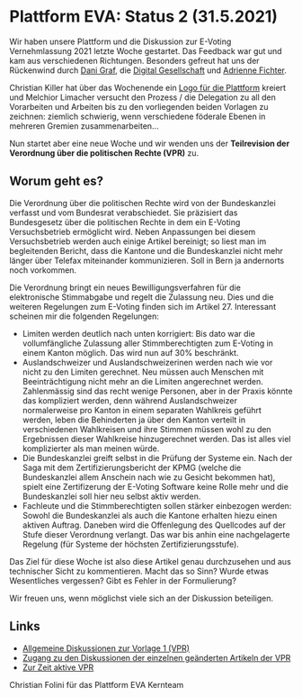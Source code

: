 # Plattform EVA: Status 2 (31.5.2021)

Wir haben unsere Plattform und die Diskussion zur E-Voting Vernehmlassung 2021 letzte Woche gestartet. Das Feedback war gut und kam aus verschiedenen Richtungen.  Besonders gefreut hat uns der Rückenwind durch [Dani Graf](https://twitter.com/dani_graf/status/1397585765681573890), die [Digital Gesellschaft](https://twitter.com/digiges_ch/status/1397869618295939072) und [Adrienne Fichter](https://twitter.com/adfichter/status/1397593920549408775).

Christian Killer hat über das Wochenende ein [Logo für die Plattform](https://github.com/plattform-eva/plattform-eva-shared) kreiert und Melchior Limacher versucht den Prozess / die Delegation zu all den Vorarbeiten und Arbeiten bis zu den vorliegenden beiden Vorlagen zu zeichnen: ziemlich schwierig, wenn verschiedene föderale Ebenen in mehreren Gremien zusammenarbeiten...

Nun startet aber eine neue Woche und wir wenden uns der **Teilrevision der Verordnung über die politischen Rechte (VPR)** zu. 

## Worum geht es?

Die Verordnung über die politischen Rechte wird von der Bundeskanzlei verfasst und vom Bundesrat verabschiedet. Sie präzisiert das Bundesgesetz über die politischen Rechte in dem ein E-Voting Versuchsbetrieb ermöglicht wird. Neben Anpassungen bei diesem Versuchsbetrieb werden auch einige Artikel bereinigt; so liest man im begleitenden Bericht, dass die Kantone und die Bundeskanzlei nicht mehr länger über Telefax miteinander kommunizieren. Soll in Bern ja andernorts noch vorkommen.

Die Verordnung bringt ein neues Bewilligungsverfahren für die elektronische Stimmabgabe und regelt die Zulassung neu. Dies und die weiteren Regelungen zum E-Voting finden sich im Artikel 27. Interessant scheinen mir die folgenden Regelungen:
* Limiten werden deutlich nach unten korrigiert: Bis dato war die vollumfängliche Zulassung aller Stimmberechtigten zum E-Voting in einem Kanton möglich. Das wird nun auf 30% beschränkt.
* Auslandschweizer und Auslandschweizerinen werden nach wie vor nicht zu den Limiten gerechnet. Neu müssen auch Menschen mit Beeinträchtigung nicht mehr an die Limiten angerechnet werden. Zahlenmässig sind das recht wenige Personen, aber in der Praxis könnte das kompliziert werden, denn während Auslandschweizer normalerweise pro Kanton in einem separaten Wahlkreis geführt werden, leben die Behinderten ja über den Kanton verteilt in verschiedenen Wahlkreisen und ihre Stimmen müssen wohl zu den Ergebnissen dieser Wahlkreise hinzugerechnet werden. Das ist alles viel komplizierter als man meinen würde.
* Die Bundeskanzlei greift selbst in die Prüfung der Systeme ein. Nach der Saga mit dem Zertifizierungsbericht der KPMG (welche die Bundeskanzlei allem Anschein nach wie zu Gesicht bekommen hat), spielt eine Zertifizerung der E-Voting Software keine Rolle mehr und die Bundeskanzlei soll hier neu selbst aktiv werden.
* Fachleute und die Stimmberechtigten sollen stärker einbezogen werden: Sowohl die Bundeskanzlei als auch die Kantone erhalten hiezu einen aktiven Auftrag. Daneben wird die Offenlegung des Quellcodes auf der Stufe dieser Verordnung verlangt. Das war bis anhin eine nachgelagerte Regelung (für Systeme der höchsten Zertifizierungsstufe).

Das Ziel für diese Woche ist also diese Artikel genau durchzusehen und aus technischer Sicht zu kommentieren. Macht das so Sinn? Wurde etwas Wesentliches vergessen? Gibt es Fehler in der Formulierung?

Wir freuen uns, wenn möglichst viele sich an der Diskussion beteiligen.

## Links

* [Allgemeine Diskussionen zur Vorlage 1 (VPR)](https://github.com/plattform-eva/revision-politische-rechte-2021/issues/66)
* [Zugang zu den Diskussionen der einzelnen geänderten Artikeln der VPR](https://github.com/plattform-eva/revision-politische-rechte-2021/issues?q=is%3Aissue+is%3Aopen+label%3A%22VPR+%28Vorlage+1%29%22+sort%3Atitle-asc)
* [Zur Zeit aktive VPR](https://github.com/plattform-eva/revision-politische-rechte-2021/raw/main/docs/aktive-regulierung/SR_161.11_-_Verordnung_vom_24._Mai_1978_%C3%BCber_die_politischen_Rechte_(VPR).pdf)


Christian Folini für das Plattform EVA Kernteam


